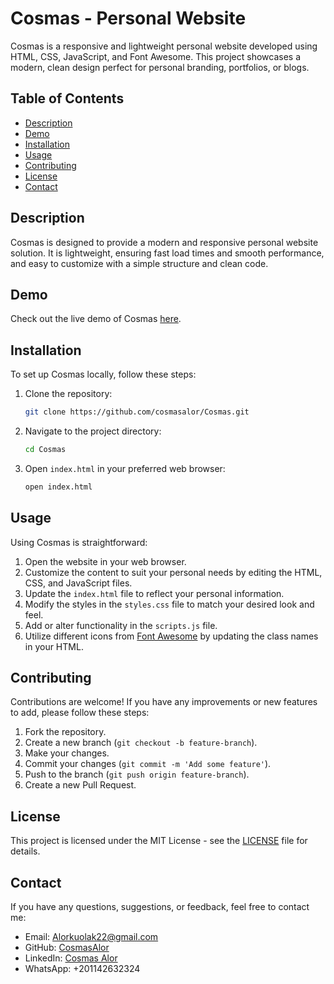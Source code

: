 # Cosmas - Personal Website

Cosmas is a responsive and lightweight personal website developed using HTML, CSS, JavaScript, and Font Awesome. This project showcases a modern, clean design perfect for personal branding, portfolios, or blogs.

## Table of Contents

- [Description](#description)
- [Demo](#demo)
- [Installation](#installation)
- [Usage](#usage)
- [Contributing](#contributing)
- [License](#license)
- [Contact](#contact)

## Description

Cosmas is designed to provide a modern and responsive personal website solution. It is lightweight, ensuring fast load times and smooth performance, and easy to customize with a simple structure and clean code.

## Demo

Check out the live demo of Cosmas [here](https://cosmasalor.github.io/Auth-login).

## Installation

To set up Cosmas locally, follow these steps:

1. Clone the repository:

    ```bash
    git clone https://github.com/cosmasalor/Cosmas.git
    ```

2. Navigate to the project directory:

    ```bash
    cd Cosmas
    ```

3. Open `index.html` in your preferred web browser:

    ```bash
    open index.html
    ```

## Usage

Using Cosmas is straightforward:

1. Open the website in your web browser.
2. Customize the content to suit your personal needs by editing the HTML, CSS, and JavaScript files.
3. Update the `index.html` file to reflect your personal information.
4. Modify the styles in the `styles.css` file to match your desired look and feel.
5. Add or alter functionality in the `scripts.js` file.
6. Utilize different icons from [Font Awesome](https://fontawesome.com/icons) by updating the class names in your HTML.

## Contributing

Contributions are welcome! If you have any improvements or new features to add, please follow these steps:

1. Fork the repository.
2. Create a new branch (`git checkout -b feature-branch`).
3. Make your changes.
4. Commit your changes (`git commit -m 'Add some feature'`).
5. Push to the branch (`git push origin feature-branch`).
6. Create a new Pull Request.

## License

This project is licensed under the MIT License - see the [LICENSE](LICENSE) file for details.

## Contact

If you have any questions, suggestions, or feedback, feel free to contact me:

- Email: Alorkuolak22@gmail.com
- GitHub: [CosmasAlor](https://github.com/CosmasAlor)
- LinkedIn: [Cosmas Alor](https://www.linkedin.com/in/cosmasalor)
- WhatsApp: +201142632324

